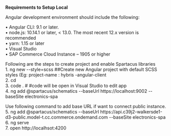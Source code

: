 <b>Requirements to Setup Local </b>

<p>Angular development environment should include the following:</p>

•	Angular CLI: 9.1 or later.<br>
•	node.js: 10.14.1 or later, < 13.0. The most recent 12.x version is recommended <br>
•	yarn: 1.15 or later<br>
•	Visual Studio<br>
•	SAP Commerce Cloud Instance – 1905 or higher<br>

<p>Following are the steps to create project and enable Spartacus libraries <br>
1. ng new <project-name> --style=scss   ##Create new Angular project with default SCSS styles (Eg: project-name : hybris -angular-client </br>
2. cd <project-name> <br>
3. code .   # #code will be open in Visual Studio to edit app <br>
4. ng add @spartacus/schematics --baseUrl  https://localhost:9002  --baseSite electronics-spa <br>
<p> Use following command to add base URL if want to connect public instance. <br>
5. ng add @spartacus/schematics --baseUrl  https://api.c39j2-walkersde1-d3-public.model-t.cc.commerce.ondemand.com --baseSite  electronics-spa <br>
6. ng serve <br>
7. open http://localhsot:4200
